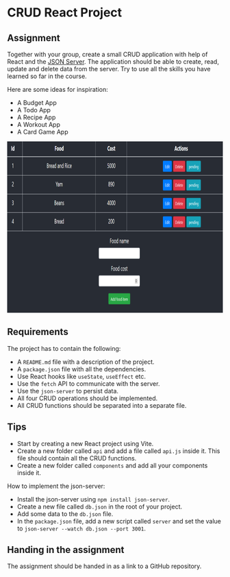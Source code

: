 # CRUD React Project

## Assignment

Together with your group, create a small CRUD application with help of React and the 
[JSON Server](https://www.npmjs.com/package/json-server). The application should be able to create, read, update 
and delete data from the server. Try to use all the skills you have learned so far in the course.

Here are some ideas for inspiration:

- A Budget App
- A Todo App
- A Recipe App
- A Workout App
- A Card Game App

<img src="./images/react-crud-api.png" width="800" height="400">

## Requirements

The project has to contain the following:

- A `README.md` file with a description of the project.
- A `package.json` file with all the dependencies.
- Use React hooks like `useState`, `useEffect` etc.
- Use the `fetch` API to communicate with the server.
- Use the `json-server` to persist data.
- All four CRUD operations should be implemented.
- All CRUD functions should be separated into a separate file.

## Tips

- Start by creating a new React project using Vite.
- Create a new folder called `api` and add a file called `api.js` inside it. This file should contain all the CRUD functions.
- Create a new folder called `components` and add all your components inside it.

How to implement the json-server:

- Install the json-server using `npm install json-server`.
- Create a new file called `db.json` in the root of your project.
- Add some data to the `db.json` file.
- In the `package.json` file, add a new script called `server` and set the value to `json-server --watch db.json --port 3001`.

## Handing in the assignment

The assignment should be handed in as a link to a GitHub repository.